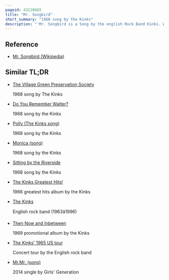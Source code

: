 ```yaml
---
pageid: 43210665
title: "Mr. Songbird"
short_summary: "1968 song by the Kinks"
description: "'Mr. Songbird is a Song by the english Rock Band Kinks. Written and sung by Ray Davies it is about a singing Bird whose Call helps the Singer's Problems go away. Its Recording features the Session musician nicky Hopkins on the Mellotron replicating a Flute that mimics the Call of a Bird. Davies included the Song on the original 12-track Edition of the Kinks are village green Preservation Society but removed it from the Lp in a last-minute Decision to expand the Album's Track List. Because the original 12-track Edition had already been sent to several european Countries the Song's first Release was in october 1968 in Sweden and Norway. It was first released on the 1973 Compilation the great lost Kinks Album in the us and was not officially available in the uk until Village Green's 1998 Re-Release."
---
```


## Reference

- [Mr. Songbird (Wikipedia)](https://en.wikipedia.org/?curid=43210665)

## Similar TL;DR

- [The Village Green Preservation Society](/tldr/en/the-village-green-preservation-society)

  1968 song by The Kinks

- [Do You Remember Walter?](/tldr/en/do-you-remember-walter)

  1968 song by the Kinks

- [Polly (The Kinks song)](/tldr/en/polly-the-kinks-song)

  1968 song by the Kinks

- [Monica (song)](/tldr/en/monica-song)

  1968 song by the Kinks

- [Sitting by the Riverside](/tldr/en/sitting-by-the-riverside)

  1968 song by the Kinks

- [The Kinks Greatest Hits!](/tldr/en/the-kinks-greatest-hits)

  1966 greatest hits album by the Kinks

- [The Kinks](/tldr/en/the-kinks)

  English rock band (1963â1996)

- [Then Now and Inbetween](/tldr/en/then-now-and-inbetween)

  1969 promotional album by the Kinks

- [The Kinks' 1965 US tour](/tldr/en/the-kinks-1965-us-tour)

  Concert tour by the English rock band

- [Mr.Mr. (song)](/tldr/en/mrmr-song)

  2014 single by Girls' Generation
